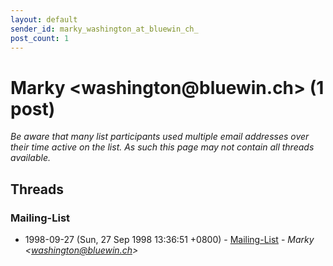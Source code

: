 ```yaml
---
layout: default
sender_id: marky_washington_at_bluewin_ch_
post_count: 1
---
```


# Marky <washington<span>@</span>bluewin.ch> (1 post)

_Be aware that many list participants used multiple email addresses over their time active on the list. As such this page may not contain all threads available._

## Threads

### Mailing-List
+ 1998-09-27 (Sun, 27 Sep 1998 13:36:51 +0800) - [Mailing-List](/archive/1998/09/658f3205d2a0c74f165155d1c2190101c76347de15e07ff0f588d1f2002f6b00) - _Marky \<washington@bluewin.ch\>_


